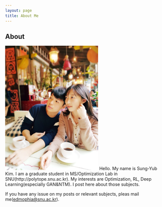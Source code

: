 ```yaml
---
layout: page
title: About Me
---
```

## About
<img src="img/profile.JPG" alt="Drawing" style="width: 300px;"/>
Hello. My name is Sung-Yub Kim.
I am a graduate student in MS/Optimization Lab in SNU(http://polytope.snu.ac.kr).
My interests are Optimization, RL, Deep Learning(especially GAN&NTM).
I post here about those subjects.

If you have any issue on my posts or relevant subjects, pleas mail me(edmophia@snu.ac.kr). 
